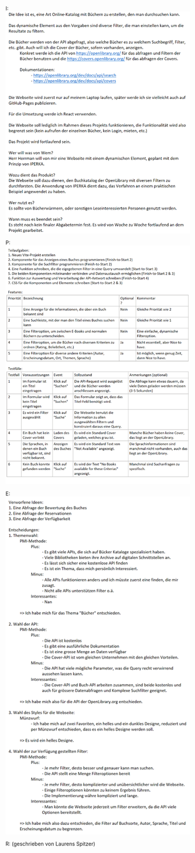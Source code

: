 I:
    ![img.png](i.png)

P:
    ![img.png](p.png)

E:
    ![img.png](e.png)

R: (geschrieben von Laurens Spitzer)
